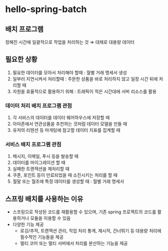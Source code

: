 # hello-spring-batch

## 배치 프로그램

정해진 시간에 일괄적으로 작업을 처리하는 것 ⇒ 대체로 대용량 데이터

## 필요한 상황

1. 필요한 데이터를 모아서 처리해야 할때 : 월별 거래 명세서 생성
2. 일부러 지연시켜서 처리할때 : 주문한 상품을 바로 처리하지 않고 일정 시간 뒤에 처리할 때
3. 자원을 효율적으로 활용하기 위해 : 트래픽이 적은 시간대에 서버 리소스를 활용

### 데이터 처리 배치 프로그램 관점

1. 각 서비스의 데이터를 데이터 웨어하우스에 저장할 때
2. 아마존에서 연관상품을 추천하는 것처럼 데이터 모델을 만들 때
3. 유저의 리텐션 등 마게팅에 참고할 데이터 지표를 집계할 때

### 서비스 배치 프로그램 관점

1. 메시지, 이메일, 푸시 등을 발송할 때
2. 데이터를 마이그레이션 할 때
3. 실패한 트랜잭션을 재처리할 때
4. 쿠폰, 포인트 등이 만료되었을 때 소진시키는 처리를 할 때
5. 월말 또는 월초에 특정 데이터를 생성할 때 : 월별 거래 명세서

## 스프링 배치를 사용하는 이유

- 스프링으로 작성된 코드를 재활용할 수 있으며, 기존 spring 프로젝트의 코드를 활용하거나 모듈을 이용할 수 있음
- 다양한 기능 제공
    - 로깅/추적, 트랜잭션 관리, 직업 처리 통계, 재시작, 건너뛰기 등 대용량 처리에 필수적인 기능들을 제공
    - 멀티 코어 또는 멀티 서버에서 처리를 분산하는 기능을 제공
